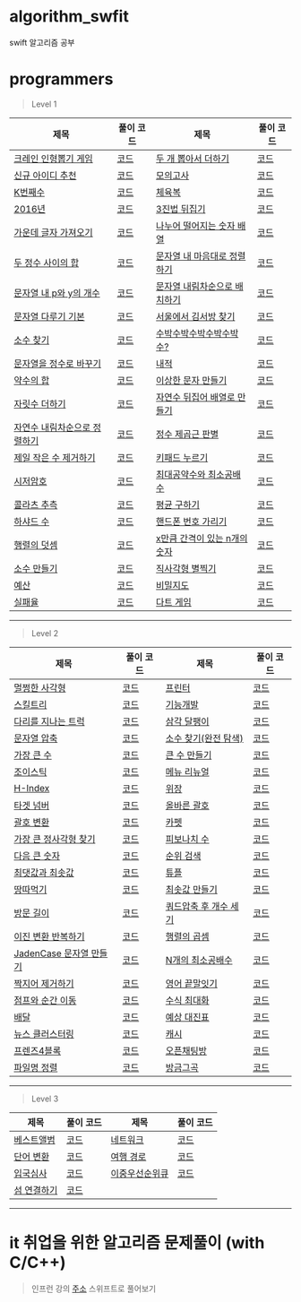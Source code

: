 # algorithm_swfit
swift 알고리즘 공부

# programmers
> Level 1

|제목|풀이 코드|제목|풀이 코드|
|--|--|--|--|
|[크레인 인형뽑기 게임](https://programmers.co.kr/learn/courses/30/lessons/64061)|[코드](https://gist.github.com/hhhan0315/701a49d306fb09c889b8799ab2f55942)|[두 개 뽑아서 더하기](https://programmers.co.kr/learn/courses/30/lessons/68644)|[코드](https://gist.github.com/hhhan0315/69d5d22cf182a70c2e875bec034e6b1c)|
|[신규 아이디 추천](https://programmers.co.kr/learn/courses/30/lessons/72410)|[코드](https://gist.github.com/hhhan0315/4896c4e1366ab54b93fafb147e8e09d7)|[모의고사](https://programmers.co.kr/learn/courses/30/lessons/42840)|[코드](https://gist.github.com/hhhan0315/a0a5145e72a89f338c40f86b50e91454)|
|[K번째수](https://programmers.co.kr/learn/courses/30/lessons/42748)|[코드](https://gist.github.com/hhhan0315/bcef3813392a406d35bf1e335d9eb994)|[체육복](https://programmers.co.kr/learn/courses/30/lessons/42862)|[코드](https://gist.github.com/hhhan0315/9e0fdccfd22c57d0943953205d5cb9c0)|
|[2016년](https://programmers.co.kr/learn/courses/30/lessons/12901)|[코드](https://gist.github.com/hhhan0315/54e41f8d1ec6ba654f0b10759a124dc3)|[3진법 뒤집기](https://programmers.co.kr/learn/courses/30/lessons/68935)|[코드](https://gist.github.com/hhhan0315/7b6d23c46cc7f9ab5e733e89e4a4c8c7)|
|[가운데 글자 가져오기](https://programmers.co.kr/learn/courses/30/lessons/12903)|[코드](https://gist.github.com/hhhan0315/8767fa08b0b0c361a904ac72424294db)|[나누어 떨어지는 숫자 배열](https://programmers.co.kr/learn/courses/30/lessons/12910)|[코드](https://gist.github.com/hhhan0315/1127ba462d43fd4ff168a3ff4b8aa96c)|
|[두 정수 사이의 합](https://programmers.co.kr/learn/courses/30/lessons/12912)|[코드](https://gist.github.com/hhhan0315/86948fb44a22a1a2c02a5a7433147ab0)|[문자열 내 마음대로 정렬하기](https://programmers.co.kr/learn/courses/30/lessons/12915)|[코드](https://gist.github.com/hhhan0315/882fff56c0ba0308712730fdf631646c)|
|[문자열 내 p와 y의 개수](https://programmers.co.kr/learn/courses/30/lessons/12916)|[코드](https://gist.github.com/hhhan0315/d33e7cfd6655d5bba4da13f8256655f4)|[문자열 내림차순으로 배치하기](https://programmers.co.kr/learn/courses/30/lessons/12917)|[코드](https://gist.github.com/hhhan0315/40a4eb488703956a384f7bd749dd3ac6)|
|[문자열 다루기 기본](https://programmers.co.kr/learn/courses/30/lessons/12918)|[코드](https://gist.github.com/hhhan0315/d9eff6b04fafa06384eb20760a8432fc)|[서울에서 김서방 찾기](https://programmers.co.kr/learn/courses/30/lessons/12919)|[코드](https://gist.github.com/hhhan0315/c2dc38e822bda306aeb57c43f1b7030e)|
|[소수 찾기](https://programmers.co.kr/learn/courses/30/lessons/12921)|[코드](https://gist.github.com/hhhan0315/0b6b13f3f36ddf84ade1903891fe9c45)|[수박수박수박수박수박수?](https://programmers.co.kr/learn/courses/30/lessons/12922)| [코드](https://gist.github.com/hhhan0315/0d0c70a1f84c6ab079b7568b429333e4)|
|[문자열을 정수로 바꾸기](https://programmers.co.kr/learn/courses/30/lessons/12925)|[코드](https://gist.github.com/hhhan0315/0371f1b7c0b8a56681be3274f7cbbb7e)|[내적](https://programmers.co.kr/learn/courses/30/lessons/70128)|[코드](https://gist.github.com/hhhan0315/fd93f61db8c76ba2c7f4184c125a2375)|
|[약수의 합](https://programmers.co.kr/learn/courses/30/lessons/12928)|[코드](https://gist.github.com/hhhan0315/9d88c05bbdca0f11c6a1355c4d369acb)|[이상한 문자 만들기](https://programmers.co.kr/learn/courses/30/lessons/12930)|[코드](https://gist.github.com/hhhan0315/ac8b7a9144ebd52cfe2393c54a706edd)|
|[자릿수 더하기](https://programmers.co.kr/learn/courses/30/lessons/12931)|[코드](https://gist.github.com/hhhan0315/df75bcbd8759f942985013d4171ac206)|[자연수 뒤집어 배열로 만들기](https://programmers.co.kr/learn/courses/30/lessons/12932) |[코드](https://gist.github.com/hhhan0315/54d236a023636295d2b8a424d9b8ea4a)|
|[자연수 내림차순으로 정렬하기](https://programmers.co.kr/learn/courses/30/lessons/12933)|[코드](https://gist.github.com/hhhan0315/8ffdc3c6ac0f0251b03c7394230852a8)|[정수 제곱근 판별](https://programmers.co.kr/learn/courses/30/lessons/12934)|[코드](https://gist.github.com/hhhan0315/48714b53ef51268b52db3aabc7790869)|
|[제일 작은 수 제거하기](https://programmers.co.kr/learn/courses/30/lessons/12935)|[코드](https://gist.github.com/hhhan0315/b34f38264d12557df7c19a8d48488097)|[키패드 누르기](https://programmers.co.kr/learn/courses/30/lessons/67256)|[코드](https://gist.github.com/hhhan0315/f543de38bd11315e4dbff50a90637c8b)|
|[시저암호](https://programmers.co.kr/learn/courses/30/lessons/12926)|[코드](https://gist.github.com/hhhan0315/500e4e5acef9820fb31b744fc5d31217)|[최대공약수와 최소공배수](https://programmers.co.kr/learn/courses/30/lessons/12940)|[코드](https://gist.github.com/hhhan0315/42cc14c6ad4699e5c8164024cad35146)|
|[콜라츠 추측](https://programmers.co.kr/learn/courses/30/lessons/12943)|[코드](https://gist.github.com/hhhan0315/a106ea22e5ce7fe4eb6c8625af30e0db)|[평균 구하기](https://programmers.co.kr/learn/courses/30/lessons/12944)|[코드](https://gist.github.com/hhhan0315/97c397acbd33fb0f01ea0f50abdd56d3)|
|[하샤드 수](https://programmers.co.kr/learn/courses/30/lessons/12947)|[코드](https://gist.github.com/hhhan0315/d06c4eed253b892e563fed403650d670)|[핸드폰 번호 가리기](https://programmers.co.kr/learn/courses/30/lessons/12948)|[코드](https://gist.github.com/hhhan0315/53a0ee2c3f49d81e8644666369c691be)|
|[행렬의 덧셈](https://gist.github.com/hhhan0315/095e3a9dda67368ab0bf94caf6781f41)|[코드](https://gist.github.com/hhhan0315/095e3a9dda67368ab0bf94caf6781f41)|[x만큼 간격이 있는 n개의 숫자](https://programmers.co.kr/learn/courses/30/lessons/12954)|[코드](https://gist.github.com/hhhan0315/1d57c193821d07e6c35e952b955e127b)|
|[소수 만들기](https://programmers.co.kr/learn/courses/30/lessons/12977)|[코드](https://gist.github.com/hhhan0315/79ef07ea9acd0496966e1c49485ef3cd)|[직사각형 별찍기](https://programmers.co.kr/learn/courses/30/lessons/12969)|[코드](https://gist.github.com/hhhan0315/efa73a44a84d1e973264dc82e80468e3)|
|[예산](https://programmers.co.kr/learn/courses/30/lessons/12982)|[코드](https://gist.github.com/hhhan0315/4d09e2a54d3d9ede1b3257ee500d337d)|[비밀지도](https://programmers.co.kr/learn/courses/30/lessons/17681)|[코드](https://gist.github.com/hhhan0315/24c030231e099333e124c80ecdedeedd)|
|[실패율](https://programmers.co.kr/learn/courses/30/lessons/42889)|[코드](https://gist.github.com/hhhan0315/4c3eb503622223d06cc37a40b12b17e5)|[다트 게임](https://programmers.co.kr/learn/courses/30/lessons/17682)|[코드](https://gist.github.com/hhhan0315/c55cbc95696c2f41de4780f1cc77488e)|

---

> Level 2

|제목|풀이 코드|제목|풀이 코드|
|--|--|--|--|
|[멀쩡한 사각형](https://programmers.co.kr/learn/courses/30/lessons/62048)|[코드](https://gist.github.com/hhhan0315/536aa4688883196b02397a3ef36dcbd7)|[프린터](https://programmers.co.kr/learn/courses/30/lessons/42587)|[코드](https://gist.github.com/hhhan0315/e1844d66c5067905a98f5819f8d9fff5)|
|[스킬트리](https://programmers.co.kr/learn/courses/30/lessons/49993)|[코드](https://gist.github.com/hhhan0315/cd092325c67509ecfd933761dc9031be)|[기능개발](https://programmers.co.kr/learn/courses/30/lessons/42586)|[코드](https://gist.github.com/hhhan0315/df0cd4f08ebecac2155eb7447a2c178f)|
|[다리를 지나는 트럭](https://programmers.co.kr/learn/courses/30/lessons/42583)|[코드](https://gist.github.com/hhhan0315/1f2760d229fe5f35f11b8730f0332e5e)|[삼각 달팽이](https://programmers.co.kr/learn/courses/30/lessons/68645)|[코드](https://gist.github.com/hhhan0315/5440d9084b07ac563ed19900d14f41b0)|
|[문자열 압축](https://programmers.co.kr/learn/courses/30/lessons/60057#)|[코드](https://gist.github.com/hhhan0315/9b0b1bf040cbb9c414c8ec2bcc2efc0b)|[소수 찾기(완전 탐색)](https://programmers.co.kr/learn/courses/30/lessons/42839)|[코드](https://gist.github.com/hhhan0315/765fb4d0fe938240245ad65c112ab407)|
|[가장 큰 수](https://programmers.co.kr/learn/courses/30/lessons/42746)|[코드](https://gist.github.com/hhhan0315/f449a3e3d06ac34d911f4440eb5cddbd)|[큰 수 만들기](https://programmers.co.kr/learn/courses/30/lessons/42883)|[코드](https://gist.github.com/hhhan0315/5285d66351e3a4822e63f2c35775494b)|
|[조이스틱](https://programmers.co.kr/learn/courses/30/lessons/42860#)|[코드](https://gist.github.com/hhhan0315/5fbd31be2117d69c2ad3aed003790da8)|[메뉴 리뉴얼](https://programmers.co.kr/learn/courses/30/lessons/72411)|[코드](https://gist.github.com/hhhan0315/b2fedf319916e9358d4745c939ca6607)|
|[H-Index](https://programmers.co.kr/learn/courses/30/lessons/42747)|[코드](https://gist.github.com/hhhan0315/6c1de759500971de1e1a364c609168f5)|[위장](https://programmers.co.kr/learn/courses/30/lessons/42578)|[코드](https://gist.github.com/hhhan0315/28caec92c2d934ff19e3b6e7adf331e8)|
|[타겟 넘버](https://programmers.co.kr/learn/courses/30/lessons/43165)|[코드](https://gist.github.com/hhhan0315/01eda173314db3f9643ea538560bb71d)|[올바른 괄호](https://programmers.co.kr/learn/courses/30/lessons/12909)|[코드](https://gist.github.com/hhhan0315/cfcd4579da6cdd0ada3647e35231c34e)|
|[괄호 변환](https://programmers.co.kr/learn/courses/30/lessons/60058)|[코드](https://gist.github.com/hhhan0315/25d79205bb21e622b81d686d32c45dd2)|[카펫](https://programmers.co.kr/learn/courses/30/lessons/42842)|[코드](https://gist.github.com/hhhan0315/58e7773be34ab0d3eb1527bb0fd537cf)|
|[가장 큰 정사각형 찾기](https://programmers.co.kr/learn/courses/30/lessons/12905)|[코드](https://gist.github.com/hhhan0315/0ef0bd64da59c7f5e653741c4f02bdfa)|[피보나치 수](https://programmers.co.kr/learn/courses/30/lessons/12945)|[코드](https://gist.github.com/hhhan0315/432abc68f9112aaf3b42cf838a2dc405)|
|[다음 큰 숫자](https://programmers.co.kr/learn/courses/30/lessons/12911)|[코드](https://gist.github.com/hhhan0315/babbe3f8fb6a925979fbb8a99f31143c)|[순위 검색](https://programmers.co.kr/learn/courses/30/lessons/72412)|[코드](https://gist.github.com/hhhan0315/88c119e45763a2812cd50f9b2475b5ac)|
|[최댓값과 최솟값](https://programmers.co.kr/learn/courses/30/lessons/12939)|[코드](https://gist.github.com/hhhan0315/839f9a0110224cec3c54d167432f88aa)|[튜플](https://programmers.co.kr/learn/courses/30/lessons/64065)|[코드](https://gist.github.com/hhhan0315/e6b453fa107f67318970d80a878c6567)|
|[땅따먹기](https://programmers.co.kr/learn/courses/30/lessons/12913)|[코드](https://gist.github.com/hhhan0315/76dab3632f8794370df807cd9123e77c)|[최솟값 만들기](https://programmers.co.kr/learn/courses/30/lessons/12941)|[코드](https://gist.github.com/hhhan0315/8df335c78ef4341fd05530e0805b7b48)|
|[방문 길이](https://programmers.co.kr/learn/courses/30/lessons/49994#)|[코드](https://gist.github.com/hhhan0315/1a6e8b1d7148909059c88354004b26dc)|[쿼드압축 후 개수 세기](https://programmers.co.kr/learn/courses/30/lessons/68936#)|[코드](https://gist.github.com/hhhan0315/53342dc91166339bf7c4942b51a2c271)|
|[이진 변환 반복하기](https://programmers.co.kr/learn/courses/30/lessons/70129)|[코드](https://gist.github.com/hhhan0315/d7d837a956edb5dee238d4b42baa96cc)|[행렬의 곱셈](https://programmers.co.kr/learn/courses/30/lessons/12949)|[코드](https://gist.github.com/hhhan0315/732337e3fab29d51d898224025f35ecf)|
|[JadenCase 문자열 만들기](https://programmers.co.kr/learn/courses/30/lessons/12951)|[코드](https://gist.github.com/hhhan0315/8e73c6948ebfeec8ab61a3c3635a44e9)|[N개의 최소공배수](https://programmers.co.kr/learn/courses/30/lessons/12953)|[코드](https://gist.github.com/hhhan0315/0b239d6dbd02a804233cdfc2b35e135f)|
|[짝지어 제거하기](https://programmers.co.kr/learn/courses/30/lessons/12973)|[코드](https://gist.github.com/hhhan0315/af9bf340f7d4edaf9f1c108de12af48a)|[영어 끝말잇기](https://programmers.co.kr/learn/courses/30/lessons/12981)|[코드](https://gist.github.com/hhhan0315/5e72e663c07a68bb6eb6c931bba65dee)|
|[점프와 순간 이동](https://programmers.co.kr/learn/courses/30/lessons/12980)|[코드](https://gist.github.com/hhhan0315/ff8eb15e9fae6a18a23f2043db0f9177)|[수식 최대화](https://programmers.co.kr/learn/courses/30/lessons/67257)|[코드](https://gist.github.com/hhhan0315/f999363d0416eafca57e83a9e5a4e4d1)|
|[배달](https://programmers.co.kr/learn/courses/30/lessons/12978)|[코드](https://gist.github.com/hhhan0315/73fa9ca9413458d67eaa703b64244ba7)|[예상 대진표](https://programmers.co.kr/learn/courses/30/lessons/12985#)|[코드](https://gist.github.com/hhhan0315/03e092acb5540c0ef9349675bfea34ee)|
|[뉴스 클러스터링](https://programmers.co.kr/learn/courses/30/lessons/17677)|[코드](https://gist.github.com/hhhan0315/e12167c2beadd1048148b9c00a31566b)|[캐시](https://programmers.co.kr/learn/courses/30/lessons/17680)|[코드](https://gist.github.com/hhhan0315/247d5c5391de467eff3d806fcdd77a48)|
|[프렌즈4블록](https://programmers.co.kr/learn/courses/30/lessons/17679#)|[코드](https://gist.github.com/hhhan0315/2523f1ae638bbfef8f8d06569cdbdf31)|[오픈채팅방](https://programmers.co.kr/learn/courses/30/lessons/42888)|[코드](https://gist.github.com/hhhan0315/48e31def22015cc4cb7c8d3d9e431149)|
|[파일명 정렬](https://programmers.co.kr/learn/courses/30/lessons/17686#)|[코드](https://gist.github.com/hhhan0315/36c0deb891daf68e5b481d8913c7273d)|[방금그곡](https://programmers.co.kr/learn/courses/30/lessons/17683)|[코드](https://gist.github.com/hhhan0315/d5839308b4ffc8577dca9b845059f05b)|

---

> Level 3

|제목|풀이 코드|제목|풀이 코드|
|--|--|--|--|
|[베스트앨범](https://programmers.co.kr/learn/courses/30/lessons/42579)|[코드](https://gist.github.com/hhhan0315/e4c5a5559b1925ed6497a0a0ef4136b4)|[네트워크](https://programmers.co.kr/learn/courses/30/lessons/43162)|[코드](https://gist.github.com/hhhan0315/74dd07bd03624fdfde4c7bc0e84226b1)|
|[단어 변환](https://programmers.co.kr/learn/courses/30/lessons/43163)|[코드](https://gist.github.com/hhhan0315/3a2958fa5156e332df0181fd3916550f)|[여행 경로](https://programmers.co.kr/learn/courses/30/lessons/43164#)|[코드](https://gist.github.com/hhhan0315/73ce5b81a4a3f94952c0fa9014e5f049)|
|[입국심사](https://programmers.co.kr/learn/courses/30/lessons/43238)|[코드](https://gist.github.com/hhhan0315/ed1517cfdf6ca9404a4f628207e51ebf)|[이중우선순위큐](https://programmers.co.kr/learn/courses/30/lessons/42628)|[코드](https://gist.github.com/hhhan0315/5962010bc2a4174a26c78b29fb71862c)|
|[섬 연결하기](https://programmers.co.kr/learn/courses/30/lessons/42861#)|[코드](https://gist.github.com/hhhan0315/7fe0973ce8818712370a9d98ccff0d15)|||

---

# it 취업을 위한 알고리즘 문제풀이 (with C/C++)
> 인프런 강의 [주소](https://www.inflearn.com/course/알고리즘) 스위프트로 풀어보기
